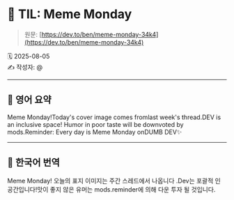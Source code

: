 # 📌 TIL: Meme Monday

> 원문: [https://dev.to/ben/meme-monday-34k4](https://dev.to/ben/meme-monday-34k4)

🗓 2025-08-05  
✍️ 작성자: @

---

## 🔹 영어 요약

Meme Monday!Today's cover image comes fromlast week's thread.DEV is an inclusive space! Humor in poor taste will be downvoted by mods.Reminder: Every day is Meme Monday onDUMB DEV✨

---

## 🔸 한국어 번역

Meme Monday! 오늘의 표지 이미지는 주간 스레드에서 나옵니다 .Dev는 포괄적 인 공간입니다!맛이 좋지 않은 유머는 mods.reminder에 의해 다운 투자 될 것입니다.
